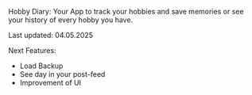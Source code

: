 Hobby Diary:
Your App to track your hobbies and save memories or see your history of every hobby you have.

Last updated: 04.05.2025

Next Features:
- Load Backup
- See day in your post-feed
- Improvement of UI
